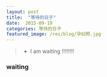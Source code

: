 ```yaml
---
layout: post
title:  "等待的日子"
date:  2015-09-19
categories: 等待的日子
featured_image: /res/blog/孕妇照.jpg
---
```


> * I am waiting !!!!!!!!

### waiting
